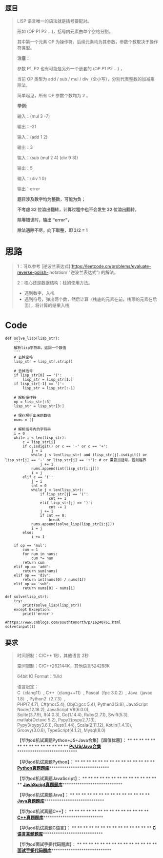 ## 题目

> LISP 语言唯一的语法就是括号要配对。
>
> 形如 (OP P1 P2 …)，括号内元素由单个空格分割。
>
> 其中第一个元素 OP 为操作符，后续元素均为其参数，参数个数取决于操作符类型。
>
> **注意：**
>
> 参数 P1, P2 也有可能是另外一个嵌套的 (OP P1 P2 …) ，
>
> 当前 OP 类型为 add / sub / mul / div（全小写），分别代表整数的加减乘除法，
>
> 简单起见，所有 OP 参数个数均为 2 。
>
> **举例:**
>
> 输入：(mul 3 -7)
>
> 输出：-21
>
> 输入：(add 1 2)
>
> 输出：3
>
> 输入：(sub (mul 2 4) (div 9 3))
>
> 输出：5
>
> 输入：(div 1 0)
>
> 输出：error
>
> **题目涉及数字均为整数，可能为负；**
>
> **不考虑 32 位溢出翻转，计算过程中也不会发生 32 位溢出翻转，**
>
> **除零错误时，输出 “error”，**
>
> **除法遇除不尽，向下取整，即 3/2 = 1**

# 思路

> 1：可以参考 [逆波兰表达式](https://leetcode.cn/problems/evaluate-reverse-polish-
> notation/ "逆波兰表达式") 的解法。
>
> 2：核心还是数据结构：栈的使用方法。
>
>   * 遇到数字，入栈
>   * 遇到符号，弹出两个数，然后计算（栈底的元素在前，栈顶的元素在后面），将计算的结果入栈
>

#

# Code

    
    
    def solve_lisp(lisp_str):
        '''
        解析lisp字符串，返回一个数值
        '''
        # 去掉空格
        lisp_str = lisp_str.strip()
        
        # 去掉括号
        if lisp_str[0] == '(':
            lisp_str = lisp_str[1:]
        if lisp_str[-1] == ')':
            lisp_str = lisp_str[:-1]
    
        # 解析操作符
        op = lisp_str[:3]
        lisp_str = lisp_str[3:]
        
        # 保存解析出来的数值
        nums = []
    
        # 解析括号内的字符串
        i = 0
        while i < len(lisp_str):
            c = lisp_str[i]
            if c.isdigit() or c == '-' or c == '+':
                j = i
                while j < len(lisp_str) and (lisp_str[j].isdigit() or lisp_str[j] == '-' or lisp_str[j] == '+'): # or 需要加括号，否则越界
                    j += 1
                nums.append(int(lisp_str[i:j]))
                i = j
            elif c == '(':
                j = i
                cnt = 0
                while j < len(lisp_str):
                    if lisp_str[j] == '(':
                        cnt += 1
                    elif lisp_str[j] == ')':
                        cnt -= 1
                    j += 1
                    if cnt == 0:
                        break
                nums.append(solve_lisp(lisp_str[i:j]))
                i = j
            else:
                i += 1
    
        if op == 'mul':
            cum = 1
            for num in nums:
                cum *= num
            return cum
        elif op == 'add':
            return sum(nums)
        elif op == 'div':
            return int(nums[0] / nums[1])
        elif op == 'sub':
            return nums[0] - nums[1]
    
    def solve(lisp_str):
        try:
            print(solve_lisp(lisp_str))
        except Exception:
            print('error')
    
    #https://www.cnblogs.com/southtonorth/p/16240761.html
    solve(input())
    

## 要求

> 时间限制：C/C++ 1秒，其他语言 2秒
>
> 空间限制：C/C++262144K，其他语言524288K
>
> 64bit IO Format：%lld
>
> 语言限定：  
>  C（clang11）, C++（clang++11）, Pascal（fpc 3.0.2）, Java（javac 1.8）,
> Python2（2.7.3）,  
>  PHP(7.4.7), C#(mcs5.4), ObjC(gcc 5.4), Pythen3(3.9), JavaScript
> Node(12.18.2), JavaScript V8(6.0.0),  
>  Sqlite(3.7.9), R(4.0.3), Go(1.14.4), Ruby(2.7.1), Swift(5.3), matlab(Octave
> 5.2), Pypy2(pypy2.7.13),  
>  Pypy3(pypy3.6.1), Rust(1.44), Scala(2.11.12), Kotlin(1.4.10),
> Groovy(3.0.6), TypeScript(4.1.2), Mysql(8.0)
>
> **【华为od机试真题Python+JS+Java合集】【超值优惠】： ** ** ** ** ** ** ** ** ** ** ** ** **
> ** **[Py/JS/Java合集](https://blog.csdn.net/misayaaaaa/category_12258991.html
> "Py/JS/Java合集")********************************
>
> **【华为od机试真题Python】： ** ** ** ** ** ** ** ** ** ** ** ** ** **
> **[Python真题题库](https://blog.csdn.net/misayaaaaa/category_12111005.html
> "Python真题题库")********************************
>
> **【华为od机试真题JavaScript】： ** ** ** ** ** ** ** ** ** ** ** ** ** **
> **[JavaScript真题题库](https://blog.csdn.net/misayaaaaa/category_12199270.html
> "JavaScript真题题库")********************************
>
> **【华为od机试真题Java】： ** ** ** ** ** ** ** ** ** ** ** ** ** **
> **[Java真题题库](https://blog.csdn.net/misayaaaaa/category_12111006.html
> "Java真题题库")********************************
>
> **【华为od机试真题C++】： ** ** ** ** ** ** ** ** ** ** ** ** ** **
> **[C++真题题库](https://blog.csdn.net/misayaaaaa/category_12036814.html
> "C++真题题库")********************************
>
> **【华为od机试真题C语言】： ** ** ** ** ** ** ** ** ** ** ** ** ** **
> **[C语言真题题库](https://blog.csdn.net/misayaaaaa/category_12217917.html
> "C语言真题题库")********************************
>
> **【华为od面试手撕代码题库】： ** ** ** ** ** ** ** ** ** ** ** ** ** **
> **[面试手撕代码题库](https://renjie.blog.csdn.net/article/details/130419388
> "面试手撕代码题库")********************************

